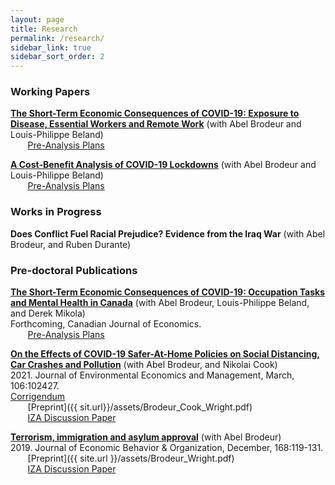 ```yaml
---
layout: page
title: Research
permalink: /research/
sidebar_link: true
sidebar_sort_order: 2
---
```



### Working Papers
[**The Short-Term Economic Consequences of COVID-19: Exposure to Disease, Essential Workers and Remote Work**](http://ftp.iza.org/dp13159.pdf) (with Abel Brodeur and Louis-Philippe Beland)  
&nbsp;&nbsp;&nbsp;&nbsp;&nbsp;&nbsp; [Pre-Analysis Plans](https://osf.io/c28t5/)  

[**A Cost-Benefit Analysis of COVID-19 Lockdowns**](http://ftp.iza.org/dp13282.pdf) (with Abel Brodeur and Louis-Philippe Beland)  
&nbsp;&nbsp;&nbsp;&nbsp;&nbsp;&nbsp; [Pre-Analysis Plans](https://osf.io/c28t5/)  


### Works in Progress
**Does Conflict Fuel Racial Prejudice? Evidence from the Iraq War** (with Abel Brodeur, and Ruben Durante)  


### Pre-doctoral Publications
[**The Short-Term Economic Consequences of COVID-19: Occupation Tasks and Mental Health in Canada**](http://ftp.iza.org/dp13254.pdf) (with Abel Brodeur, Louis-Philippe Beland, and Derek Mikola)  
Forthcoming, Canadian Journal of Economics.  
&nbsp;&nbsp;&nbsp;&nbsp;&nbsp;&nbsp; [Pre-Analysis Plans](https://osf.io/7gujs/)  

[**On the Effects of COVID-19 Safer-At-Home Policies on Social Distancing, Car Crashes and Pollution**](https://www.sciencedirect.com/science/article/pii/S0095069621000103) (with Abel Brodeur, and Nikolai Cook)  
2021\. Journal of Environmental Economics and Management, March, 106:102427.  
[Corrigendum]({{site.url}}/assets/JEEM_Corrigendum.pdf)  
&nbsp;&nbsp;&nbsp;&nbsp;&nbsp;&nbsp; [Preprint]({{ sit.url}}/assets/Brodeur_Cook_Wright.pdf)  
&nbsp;&nbsp;&nbsp;&nbsp;&nbsp;&nbsp; [IZA Discussion Paper](http://ftp.iza.org/dp13255.pdf)  

[**Terrorism, immigration and asylum approval**](https://www.sciencedirect.com/science/article/pii/S0167268119303099) (with Abel Brodeur)  
2019\. Journal of Economic Behavior & Organization, December, 168:119-131.  
&nbsp;&nbsp;&nbsp;&nbsp;&nbsp;&nbsp; [Preprint]({{ site.url }}/assets/Brodeur_Wright.pdf)  
&nbsp;&nbsp;&nbsp;&nbsp;&nbsp;&nbsp; [IZA Discussion Paper](http://ftp.iza.org/dp12635.pdf)  